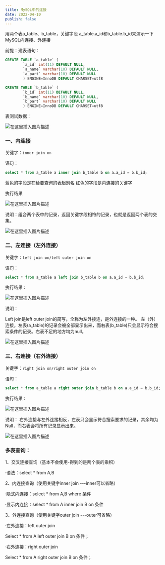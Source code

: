 ```yaml
---
title: MySQL中的连接
date: 2022-04-10
publish: false
---
```


用两个表a_table、b_table，关键字段 a_table.a_id和b_table.b_id来演示一下MySQL内连接、外连接

前提：建表语句：

```sql
CREATE TABLE `a_table` (
        `a_id` int(11) DEFAULT NULL,
        `a_name` varchar(10) DEFAULT NULL,
        `a_part` varchar(10) DEFAULT NULL
        ) ENGINE=InnoDB DEFAULT CHARSET=utf8

CREATE TABLE `b_table` (
        `b_id` int(11) DEFAULT NULL,
        `b_name` varchar(10) DEFAULT NULL,
        `b_part` varchar(10) DEFAULT NULL
        ) ENGINE=InnoDB DEFAULT CHARSET=utf8
```

表测试数据：

![在这里插入图片描述](https://img-blog.csdnimg.cn/9b06c43d7d1f4e34a68352daa3e7b31b.png)

### 一、内连接

关键字：`inner join on`

语句：
```sql
select * from a_table a inner join b_table b on a.a_id = b.b_id;
```

蓝色的字段是在给要查询的表起别名
红色的字段是内连接的关键字

执行结果

![在这里插入图片描述](https://img-blog.csdnimg.cn/c8dc9bb7b44b401581313732bf4229ce.png)

说明：组合两个表中的记录，返回关键字段相符的记录，也就是返回两个表的交集。

![在这里插入图片描述](https://img-blog.csdnimg.cn/724f7ec22d9b4e14b0ba03f86a9592ba.png)

### 二、左连接（左外连接）

关键字：`left join on/left outer join on`

语句：
```sql
select * from a_table a left join b_table b on a.a_id = b.b_id;
```

执行结果：

![在这里插入图片描述](https://img-blog.csdnimg.cn/c127cf58427345c9811c74118b8afb26.png)

说明：

Left join是left outer join的简写，全称为左外接连，是外连接的一种。
左（外）连接，左表(a_table)的记录会被全部显示出来，而右表(b_table)只会显示符合搜索条件的记录。右表不足的地方均为null。

![在这里插入图片描述](https://img-blog.csdnimg.cn/d29336ebc8e4497eb451a904d9bd8d78.png)

### 三、右连接（右外连接）

关键字：`right join on/right outer join on`

语句：
```sql
select * from a_table a right outer join b_table b on a.a_id = b.b_id;
```

执行结果：

![在这里插入图片描述](https://img-blog.csdnimg.cn/3c87a53a5561435c86a610fd37f004d1.png)

说明：
右外连接与左外连接相反，左表只会显示符合搜索要求的记录，其余均为Null，而右表会将所有记录显示出来。

![在这里插入图片描述](https://img-blog.csdnimg.cn/99a8ccffc0384686ac97471ab781dcd3.png)

### 多表查询：

1、交叉连接查询（基本不会使用-得到的是两个表的乘积）

·语法：select * from A,B

2、内连接查询（使用关键字inner join  ---inner可以省略）

·隐式内连接：select * from A,B where 条件

·显示内连接：select * from A inner join B on 条件

3、外连接查询（使用关键字outer join  ---outer可省略）

·左外连接：left outer join

Select * from A left outer join B on 条件；

·右外连接：right outer join

Select * from A right outer join B on 条件；
